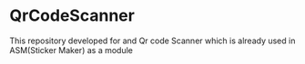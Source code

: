 # QrCodeScanner
This repository developed for and Qr code Scanner which is already used in ASM(Sticker Maker) as a module
